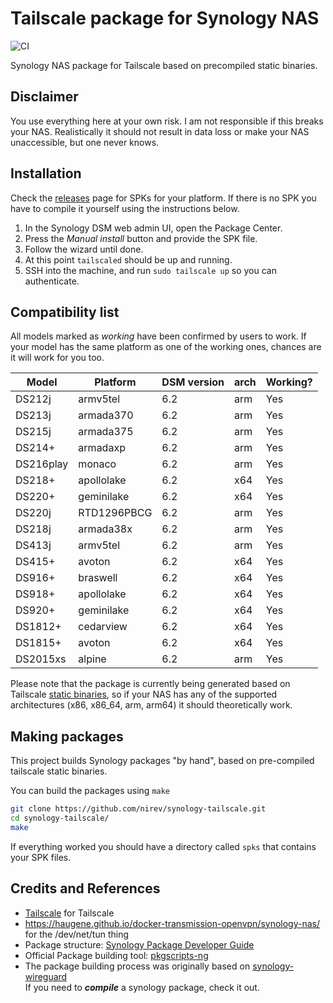 # Tailscale package for Synology NAS
![CI](https://github.com/nirev/synology-tailscale/workflows/CI/badge.svg)

Synology NAS package for Tailscale based on precompiled static binaries.

## Disclaimer

You use everything here at your own risk. I am not responsible if this
breaks your NAS. Realistically it should not result in data loss or make
your NAS unaccessible, but one never knows.

## Installation

Check the [releases](https://github.com/nirev/synology-tailscale/releases)
page for SPKs for your platform. If there is no SPK you have to compile
it yourself using the instructions below.

1.  In the Synology DSM web admin UI, open the Package Center.
2.  Press the *Manual install* button and provide the SPK file.
3.  Follow the wizard until done.
4.  At this point `tailscaled` should be up and running.
5.  SSH into the  machine, and run `sudo tailscale up` so you can authenticate.

## Compatibility list

All models marked as *working* have been confirmed by users to work. If
your model has the same platform as one of the working ones, chances are
it will work for you too.

| Model     | Platform   | DSM version | arch | Working? |
| --------- | ---------- | ----------- | ---- | -------- |
| DS212j    | armv5tel   | 6.2         | arm  | Yes      |
| DS213j    | armada370  | 6.2         | arm  | Yes      |
| DS215j    | armada375  | 6.2         | arm  | Yes      |
| DS214+    | armadaxp   | 6.2         | arm  | Yes      |
| DS216play | monaco     | 6.2         | arm  | Yes      |
| DS218+    | apollolake | 6.2         | x64  | Yes      |
| DS220+    | geminilake | 6.2         | x64  | Yes      |
| DS220j    | RTD1296PBCG| 6.2         | arm  | Yes      |
| DS218j    | armada38x  | 6.2         | arm  | Yes      |
| DS413j    | armv5tel   | 6.2         | arm  | Yes      |
| DS415+    | avoton     | 6.2         | x64  | Yes      |
| DS916+    | braswell   | 6.2         | x64  | Yes      |
| DS918+    | apollolake | 6.2         | x64  | Yes      |
| DS920+    | geminilake | 6.2         | x64  | Yes      |
| DS1812+   | cedarview  | 6.2         | x64  | Yes      |
| DS1815+   | avoton     | 6.2         | x64  | Yes      |
| DS2015xs  | alpine     | 6.2         | arm  | Yes      |

Please note that the package is currently being generated based on
Tailscale [static binaries](https://pkgs.tailscale.com/stable/#static), so
if your NAS has any of the supported architectures (x86, x86_64, arm, arm64)
it should theoretically work.

## Making packages

This project builds Synology packages "by hand", based on pre-compiled tailscale static binaries.

You can build the packages using `make`
```bash
git clone https://github.com/nirev/synology-tailscale.git
cd synology-tailscale/
make
```
If everything worked you should have a directory called `spks` that
contains your SPK files.

## Credits and References

- [Tailscale](https://github.com/tailscale) for Tailscale
- https://haugene.github.io/docker-transmission-openvpn/synology-nas/ for the /dev/net/tun thing
- Package structure: [Synology Package Developer Guide](https://help.synology.com/developer-guide/index.html)
- Official Package building tool: [pkgscripts-ng](https://github.com/SynologyOpenSource/pkgscripts-ng)
- The package building process was originally based on [synology-wireguard](https://github.com/runfalk/synology-wireguard) \
If you need to _**compile**_ a synology package, check it out.
